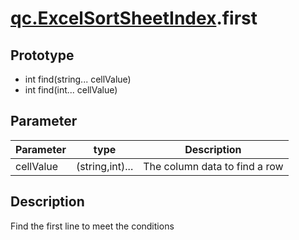 # [qc.ExcelSortSheetIndex](ExcelSortSheetIndex.md).first

## Prototype
* int find(string... cellValue)
* int find(int... cellValue)

## Parameter
| Parameter | type | Description |
| ------------- | ------------- | -------------|
| cellValue | (string,int)... | The column data to find a row |

## Description
Find the first line to meet the conditions
